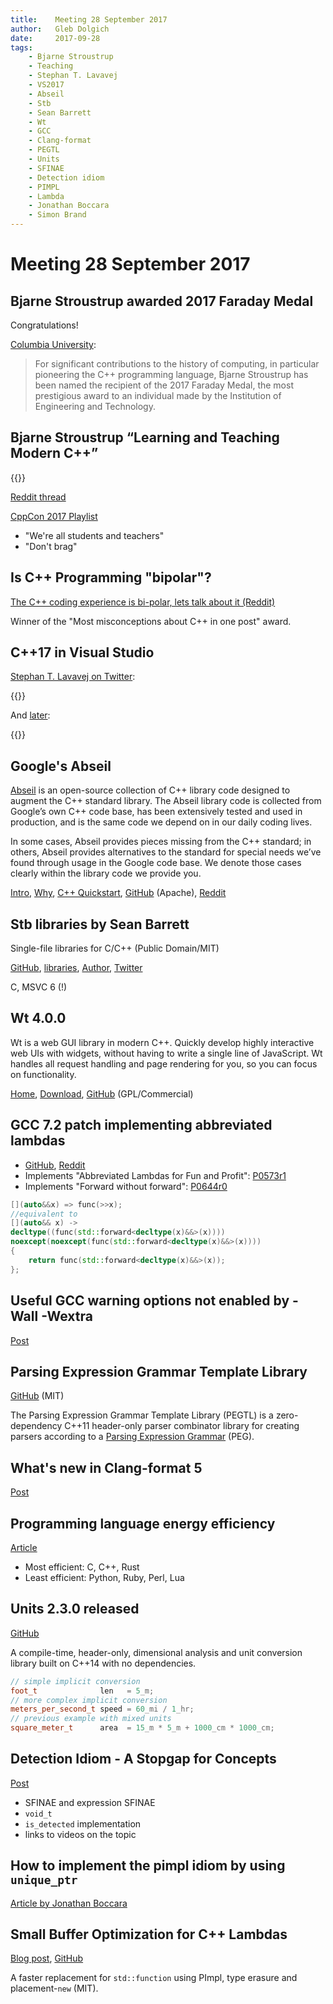 ```yaml
---
title:    Meeting 28 September 2017
author:   Gleb Dolgich
date:     2017-09-28
tags:
    - Bjarne Stroustrup
    - Teaching
    - Stephan T. Lavavej
    - VS2017
    - Abseil
    - Stb
    - Sean Barrett
    - Wt
    - GCC
    - Clang-format
    - PEGTL
    - Units
    - SFINAE
    - Detection idiom
    - PIMPL
    - Lambda
    - Jonathan Boccara
    - Simon Brand
---
```


# Meeting 28 September 2017

## Bjarne Stroustrup awarded 2017 Faraday Medal

Congratulations!

[Columbia University](https://www.cs.columbia.edu/2017/bjarne-stroustrup-awarded-2017-faraday-medal/):

> For significant contributions to the history of computing, in particular pioneering the C++ programming language, Bjarne Stroustrup has been named the recipient of the 2017 Faraday Medal, the most prestigious award to an individual made by the Institution of Engineering and Technology.

## Bjarne Stroustrup “Learning and Teaching Modern C++”

{{<youtube id="fX2W3nNjJIo" title="Bjarne Stroustrup “Learning and Teaching Modern C++”">}}

[Reddit thread](https://www.reddit.com/r/cpp/comments/72o44u/cppcon_2017_bjarne_stroustrup_learning_and/)

[CppCon 2017 Playlist](https://www.youtube.com/playlist?list=PLHTh1InhhwT6bwIpRk0ZbCA0N2p1taxd6)

* "We're all students and teachers"
* "Don't brag"

## Is C++ Programming "bipolar"?

[The C++ coding experience is bi-polar, lets talk about it (Reddit)](https://www.reddit.com/r/cpp/comments/718fbx/the_c_coding_experience_is_bipolar_lets_talk/)

Winner of the "Most misconceptions about C++ in one post" award.

## C++17 in Visual Studio

[Stephan T. Lavavej on Twitter](https://twitter.com/StephanTLavavej/status/912828909246234624):

{{<tweet user="StephanTLavavej" id="912828909246234624">}}

And [later](https://twitter.com/StephanTLavavej/status/912937233463754752):

{{<tweet user="StephanTLavavej" id="912937233463754752">}}

## Google's Abseil

[Abseil](https://abseil.io) is an open-source collection of C++ library code designed to augment the C++ standard library. The Abseil library code is collected from Google’s own C++ code base, has been extensively tested and used in production, and is the same code we depend on in our daily coding lives.

In some cases, Abseil provides pieces missing from the C++ standard; in others, Abseil provides alternatives to the standard for special needs we’ve found through usage in the Google code base. We denote those cases clearly within the library code we provide you.

[Intro](https://abseil.io/about/intro), [Why](https://abseil.io/about/philosophy), [C++ Quickstart](https://abseil.io/docs/cpp/quickstart), [GitHub](https://github.com/abseil/) (Apache), [Reddit](https://www.reddit.com/r/cpp/comments/72m3e3/introducing_abseil_a_new_common_libraries_project/)

## Stb libraries by Sean Barrett

Single-file libraries for C/C++ (Public Domain/MIT)

[GitHub](https://github.com/nothings/stb), [libraries](https://github.com/nothings/stb#stb_libs), [Author](http://nothings.org), [Twitter](https://twitter.com/nothings)

C, MSVC 6 (!)

## Wt 4.0.0

Wt is a web GUI library in modern C++. Quickly develop highly interactive web UIs with widgets, without having to write a single line of JavaScript. Wt handles all request handling and page rendering for you, so you can focus on functionality.

[Home](https://www.webtoolkit.eu/wt/), [Download](https://www.webtoolkit.eu/wt/download), [GitHub](https://github.com/emweb/wt) (GPL/Commercial)

## GCC 7.2 patch implementing abbreviated lambdas

* [GitHub](https://github.com/DaemonSnake/gcc-abriviated-cpp-lambda), [Reddit](https://www.reddit.com/r/cpp/comments/708tpd/c_abbreviated_lambdas_for_fun_and_profit_gcc72/)
* Implements "Abbreviated Lambdas for Fun and Profit": [P0573r1](http://www.open-std.org/jtc1/sc22/wg21/docs/papers/2017/p0573r1.html)
* Implements "Forward without forward": [P0644r0](http://www.open-std.org/jtc1/sc22/wg21/docs/papers/2017/p0644r0.html)

```cpp
[](auto&&x) => func(>>x);
//equivalent to
[](auto&& x) ->
decltype((func(std::forward<decltype(x)&&>(x))))
noexcept(noexcept(func(std::forward<decltype(x)&&>(x))))
{
    return func(std::forward<decltype(x)&&>(x));
};
```

## Useful GCC warning options not enabled by -Wall -Wextra

[Post](https://kristerw.blogspot.co.uk/2017/09/useful-gcc-warning-options-not-enabled.html)

## Parsing Expression Grammar Template Library

[GitHub](https://github.com/taocpp/PEGTL) (MIT)

The Parsing Expression Grammar Template Library (PEGTL) is a zero-dependency C++11 header-only parser combinator library for creating parsers according to a [Parsing Expression Grammar](http://en.wikipedia.org/wiki/Parsing_expression_grammar) (PEG).

## What's new in Clang-format 5

[Post](https://blog.benoitblanchon.fr/clang-format-5/)

## Programming language energy efficiency

[Article](https://sites.google.com/view/energy-efficiency-languages/results)

* Most efficient: C, C++, Rust
* Least efficient: Python, Ruby, Perl, Lua

## Units 2.3.0 released

[GitHub](https://github.com/nholthaus/units/tree/v2.3.0)

A compile-time, header-only, dimensional analysis and unit conversion library built on C++14 with no dependencies.

```cpp
// simple implicit conversion
foot_t              len   = 5_m;
// more complex implicit conversion
meters_per_second_t speed = 60_mi / 1_hr;
// previous example with mixed units
square_meter_t      area  = 15_m * 5_m + 1000_cm * 1000_cm;
```

## Detection Idiom - A Stopgap for Concepts

[Post](https://blog.tartanllama.xyz/detection-idiom/)

* SFINAE and expression SFINAE
* `void_t`
* `is_detected` implementation
* links to videos on the topic

## How to implement the pimpl idiom by using `unique_ptr`

[Article by Jonathan Boccara](https://www.fluentcpp.com/2017/09/22/make-pimpl-using-unique_ptr/)

## Small Buffer Optimization for C++ Lambdas

[Blog post](https://hackernoon.com/experimenting-with-small-buffer-optimization-for-c-lambdas-d5b703fb47e4), [GitHub](https://github.com/LoopPerfect/smallfunction)

A faster replacement for `std::function` using PImpl, type erasure and placement-`new` (MIT).
